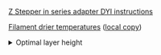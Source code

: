 [Z Stepper in series adapter DYI instructions](https://www.instructables.com/id/Wiring-Your-Z-Stepper-Motors-in-Series/")

[Filament drier temperatures](https://www.printdry.com/how-to-dry-filaments/)  ([local copy](https://github.com/vladbabii/3d_printing/blob/master/docs/dry_temps.md))


<details><summary>Optimal layer height</summary>

>  My understanding of it is you want to use multiples of a full step as layer heights when using leadscrews. So if you have 1.8 deg motors then you get 1 revolution for 200 steps, which moves the axis 8mm. 8/200 = 0.04mm or 40 microns.

> So you can use 0.04, 0.08, 0.12, 0.16, 0.20, 0.24, 0.28, 0.32, 0.36mm layer heights with a 0.4mm nozzle. That's a fair range of options. Can you use 25micron multiples, yes but you might get less than ideal prints if you have twin screws and twin motors which might go out of sync when they stop between full steps.

[source](https://reprap.org/forum/read.php?1,741639,741693#msg-741693)
</details>
